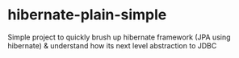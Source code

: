 # hibernate-plain-simple
Simple project to quickly brush up hibernate framework (JPA using hibernate) &amp; understand how its next level abstraction to JDBC
